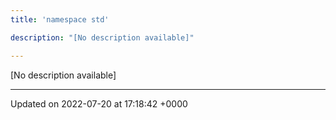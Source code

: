 ```yaml
---
title: 'namespace std'

description: "[No description available]"

---
```







[No description available]






-------------------------------

Updated on 2022-07-20 at 17:18:42 +0000